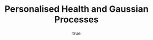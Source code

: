 ---
author:
- family: Lawrence
  given: Neil D.
  gscholar: r3SJcvoAAAAJ
  institute: University of Sheffield
  twitter: lawrennd
  url: http://inverseprobability.com
categories:
- Lawrence-benevolent15
day: '14'
errata: []
extras: []
key: Lawrence-benevolent15
layout: talk
month: 10
published: 2015-10-14
section: pre
title: Personalised Health and <span>Gaussian</span> Processes
venue: Stratified Medical, 40 Churchway, London, NW1
year: '2015'
---